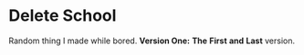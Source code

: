 # Delete School
Random thing I made while bored. 
__**Version** **One:**__ **The** **First** __and__ **Last** version.
